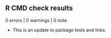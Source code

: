 ## R CMD check results

0 errors | 0 warnings | 0 note

* This is an update to package tests and links.
